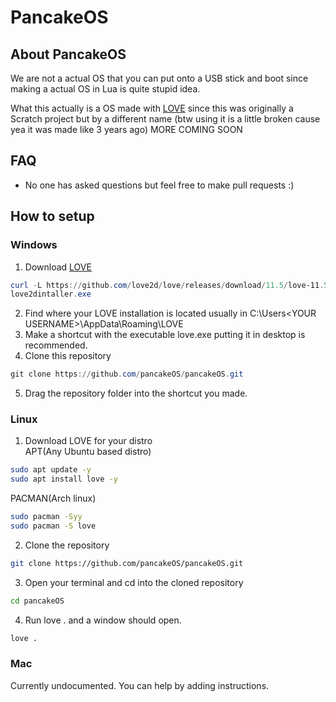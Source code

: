 # PancakeOS

## About PancakeOS
We are not a actual OS that you can put onto a USB stick and boot since making a actual OS in Lua is quite stupid idea.

What this actually is a OS made with [LOVE](https://love2d.org/) since this was originally a Scratch project but by a different name (btw using it is a little broken cause yea it was made like 3 years ago)
MORE COMING SOON


## FAQ
- No one has asked questions but feel free to make pull requests :)

## How to setup

### Windows
1. Download [LOVE](https://love2d.org/)
```POWERSHELL
curl -L https://github.com/love2d/love/releases/download/11.5/love-11.5-win64.exe -o love2dintaller.exe
love2dintaller.exe
```
2. Find where your LOVE installation is located usually in C:\Users\<YOUR USERNAME>\AppData\Roaming\LOVE
3. Make a shortcut with the executable love.exe putting it in desktop is recommended.
4. Clone this repository
```POWERSHELL
git clone https://github.com/pancakeOS/pancakeOS.git
```
5. Drag the repository folder into the shortcut you made.

### Linux
1. Download LOVE for your distro<br>
APT(Any Ubuntu based distro)
```BASH
sudo apt update -y
sudo apt install love -y
```
PACMAN(Arch linux)
```BASH
sudo pacman -Syy
sudo pacman -S love
```
2. Clone the repository
```BASH
git clone https://github.com/pancakeOS/pancakeOS.git
```
3. Open your terminal and cd into the cloned repository
```BASH
cd pancakeOS
```
4. Run love . and a window should open.
```BASH
love .
```

### Mac
Currently undocumented. You can help by adding instructions.
